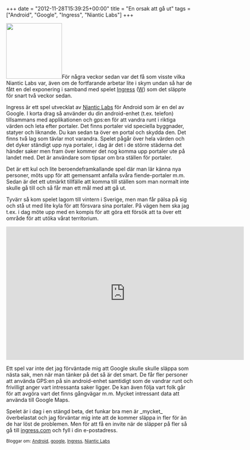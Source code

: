 +++
date = "2012-11-28T15:39:25+00:00"
title = "En orsak att gå ut"
tags = ["Android", "Google", "Ingress", "Niantic Labs"]
+++

<img src="/images/2012/11/Ingress_Logo-300x300.png" alt="" title="Ingress_Logo" width="150" height="150" class="alignright size-medium wp-image-1233" />För några veckor sedan var det få som visste vilka Niantic Labs var, även om de fortfarande arbetar lite i skym undan så har de fått en del exponering i samband med spelet [Ingress][1] ([W][2]) som det släppte för snart två veckor sedan.

Ingress är ett spel utvecklat av [Niantic Labs][3] för Android som är en del av Google. I korta drag så använder du din android-enhet (t.ex. telefon) tillsammans med applikationen och gps:en för att vandra runt i riktiga värden och leta efter portaler. Det finns portaler vid speciella byggnader, statyer och liknande. Du kan sedan ta över en portal och skydda den. Det finns två lag som tävlar mot varandra. Spelet pågår över hela värden och det dyker ständigt upp nya portaler, i dag är det i de större städerna det händer saker men fram över kommer det nog komma upp portaler ute på landet med. Det är användare som tipsar om bra ställen för portaler.

Det är ett kul och lite beroendeframkallande spel där man lär känna nya personer, möts upp för att gemensamt anfalla svåra fiende-portaler m.m. Sedan är det ett utmärkt tillfälle att komma till ställen som man normalt inte skulle gå till och så får man ett mål med att gå ut.

Tyvärr så kom spelet lagom till vintern i Sverige, men man får pälsa på sig och stå ut med lite kyla för att försvara sina portaler. På vägen hem ska jag t.ex. i dag möte upp med en kompis för att göra ett försök att ta över ett område för att utöka vårat territorium.

<iframe width="640" height="360" src="http://www.youtube.com/embed/92rYjlxqypM" frameborder="0" allowfullscreen></iframe>

Ett spel var inte det jag förväntade mig att Google skulle skulle släppa som nästa sak, men när man tänker på det så är det smart. De får fler personer att använda GPS:en på sin android-enhet samtidigt som de vandrar runt och frivilligt anger vart intressanta saker ligger. De kan även följa vart folk går för att avgöra vart det finns gångvägar m.m. Mycket intressant data att använda till Google Maps.

Spelet är i dag i en stängd beta, det funkar bra men är \_mycket\_ överbelastat och jag förväntar mig inte att de kommer släppa in fler för än de har löst de problemen. Men för att få en invite när de släpper på fler så gå till [ingress.com][1] och fyll i din e-postadress.

<small> <p class='technorati-tags'>
  Bloggar om: <a class='technorati-link' href='http://bloggar.se/om/Android' rel='tag' target='_self'>Android</a>, <a class='technorati-link' href='http://bloggar.se/om/google' rel='tag' target='_self'>google</a>, <a class='technorati-link' href='http://bloggar.se/om/Ingress' rel='tag' target='_self'>Ingress</a>, <a class='technorati-link' href='http://bloggar.se/om/Niantic+Labs' rel='tag' target='_self'>Niantic Labs</a>
</p></small>

 [1]: http://www.ingress.com/
 [2]: http://en.wikipedia.org/wiki/Ingress_%28game%29
 [3]: http://www.nianticproject.com/
